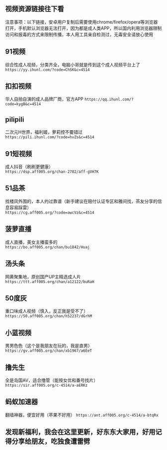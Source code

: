 ## 视频资源链接往下看
注意事项：以下链接，安卓用户复制后需要使用chrome/firefox/opera等浏览器打开，手机默认浏览器无法打开，因为都是成人类APP，所以国内利用浏览器限制访问和报毒的方式来限制传播，本人用工具亲自检测过，无毒安全请放心使用  

## 91视频
综合性成人视频，分类齐全，电脑小哥就是传到这个成人视频平台上了   
`https://yy.ihunl.com/?code=ChSK&c=4514`
## 扣扣视频
华人自拍自演的成人品牌厂商，官方APP
`https://qq.ihunl.com/?code=kygB&c=4514`
## pilipili
二次元H世界，福利姬，萝莉控不要错过  
`https://pili.ihunl.com/?code=hvZs&c=4514`
## 91短视频
成人抖音（刷刷更健康）  
`https://dsp.aff005.org/chan-2702/aff-gVH7K`
## 51品茶
找楼凤外围的，本人约过靠谱（新手建议在赔付认证专区和雅间找，茶友分享的信息容易踩雷）  
`https://cg.aff005.org/?code=awcVz&c=4514`
## 菠萝直播
成人直播，美女主播蛮多的  
`https://bo.aff005.org/chan/bu1842/Huaj`
## 汤头条
网黄聚集地，原创国产UP主精选成人片
`https://ttt.aff005.org/chan/a12122/buRaH`
## 50度灰
重口味成人视频（慎入，反正我是受不了）  
`https://50.aff005.org/chan/h52237/dGrhM`
## 小蓝视频
男男色色（这个是我朋友在玩的，我是直男）  
`https://gv.aff005.org/chan/xb1967/a6EeT`
## 撸先生
全是岛国AV，适合撸管（能按女优和番号找片）  
`https://sir.aff005.org/c-4514/a-aERKz`
## 蚂蚁加速器
翻墙神器，便宜好用（苹果不好用）
`https://ant.aff005.org/c-4514/a-btqRx`
## 发现新福利，我会在这里更新，好东东大家用，好用记得分享给朋友，吃独食遭雷劈